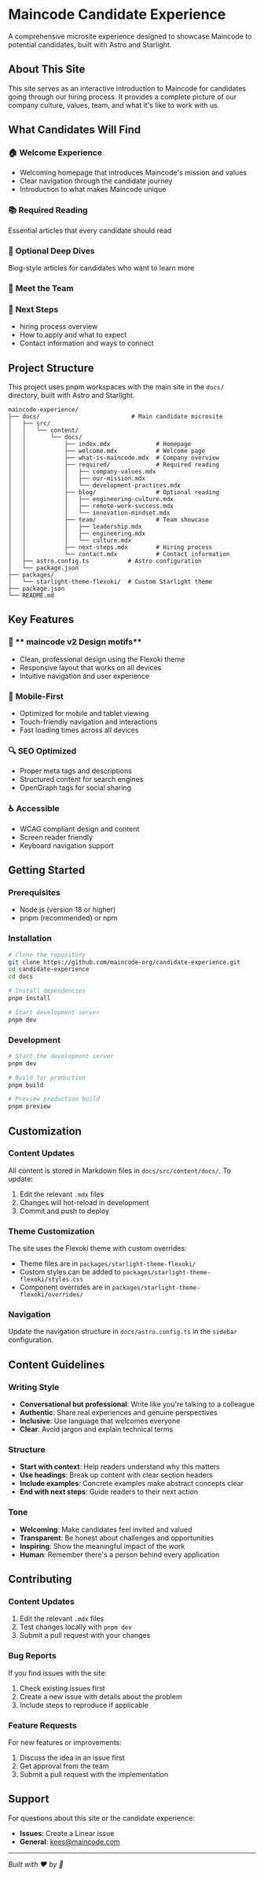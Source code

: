 # Maincode Candidate Experience

A comprehensive microsite experience designed to showcase Maincode to potential candidates, built with Astro and Starlight.

## About This Site

This site serves as an interactive introduction to Maincode for candidates going through our hiring process. It provides a complete picture of our company culture, values, team, and what it's like to work with us.

## What Candidates Will Find

### 🏠 **Welcome Experience**
- Welcoming homepage that introduces Maincode's mission and values
- Clear navigation through the candidate journey
- Introduction to what makes Maincode unique

### 📚 **Required Reading**
Essential articles that every candidate should read

### 📖 **Optional Deep Dives**
Blog-style articles for candidates who want to learn more

### 👥 **Meet the Team**

### 🚀 **Next Steps**
- hiring process overview
- How to apply and what to expect
- Contact information and ways to connect

## Project Structure

This project uses pnpm workspaces with the main site in the `docs/` directory, built with Astro and Starlight.

```
maincode-experience/
├── docs/                          # Main candidate microsite
│   ├── src/
│   │   └── content/
│   │       └── docs/
│   │           ├── index.mdx             # Homepage
│   │           ├── welcome.mdx           # Welcome page
│   │           ├── what-is-maincode.mdx  # Company overview
│   │           ├── required/             # Required reading
│   │           │   ├── company-values.mdx
│   │           │   ├── our-mission.mdx
│   │           │   └── development-practices.mdx
│   │           ├── blog/                 # Optional reading
│   │           │   ├── engineering-culture.mdx
│   │           │   ├── remote-work-success.mdx
│   │           │   └── innovation-mindset.mdx
│   │           ├── team/                 # Team showcase
│   │           │   ├── leadership.mdx
│   │           │   ├── engineering.mdx
│   │           │   └── culture.mdx
│   │           ├── next-steps.mdx        # Hiring process
│   │           └── contact.mdx           # Contact information
│   ├── astro.config.ts           # Astro configuration
│   └── package.json
├── packages/
│   └── starlight-theme-flexoki/  # Custom Starlight theme
├── package.json
└── README.md
```

## Key Features

### 🎨 ** maincode v2 Design motifs**
- Clean, professional design using the Flexoki theme
- Responsive layout that works on all devices
- Intuitive navigation and user experience

### 📱 **Mobile-First**
- Optimized for mobile and tablet viewing
- Touch-friendly navigation and interactions
- Fast loading times across all devices

### 🔍 **SEO Optimized**
- Proper meta tags and descriptions
- Structured content for search engines
- OpenGraph tags for social sharing

### ♿ **Accessible**
- WCAG compliant design and content
- Screen reader friendly
- Keyboard navigation support

## Getting Started

### Prerequisites
- Node.js (version 18 or higher)
- pnpm (recommended) or npm

### Installation

```bash
# Clone the repository
git clone https://github.com/maincode-org/candidate-experience.git
cd candidate-experience
cd docs

# Install dependencies
pnpm install

# Start development server
pnpm dev
```

### Development

```bash
# Start the development server
pnpm dev

# Build for production
pnpm build

# Preview production build
pnpm preview
```

## Customization

### Content Updates
All content is stored in Markdown files in `docs/src/content/docs/`. To update:

1. Edit the relevant `.mdx` files
2. Changes will hot-reload in development
3. Commit and push to deploy

### Theme Customization
The site uses the Flexoki theme with custom overrides:
- Theme files are in `packages/starlight-theme-flexoki/`
- Custom styles can be added to `packages/starlight-theme-flexoki/styles.css`
- Component overrides are in `packages/starlight-theme-flexoki/overrides/`

### Navigation
Update the navigation structure in `docs/astro.config.ts` in the `sidebar` configuration.

## Content Guidelines

### Writing Style
- **Conversational but professional**: Write like you're talking to a colleague
- **Authentic**: Share real experiences and genuine perspectives
- **Inclusive**: Use language that welcomes everyone
- **Clear**: Avoid jargon and explain technical terms

### Structure
- **Start with context**: Help readers understand why this matters
- **Use headings**: Break up content with clear section headers
- **Include examples**: Concrete examples make abstract concepts clear
- **End with next steps**: Guide readers to their next action

### Tone
- **Welcoming**: Make candidates feel invited and valued
- **Transparent**: Be honest about challenges and opportunities
- **Inspiring**: Show the meaningful impact of the work
- **Human**: Remember there's a person behind every application

## Contributing

### Content Updates
1. Edit the relevant `.mdx` files
2. Test changes locally with `pnpm dev`
3. Submit a pull request with your changes

### Bug Reports
If you find issues with the site:
1. Check existing issues first
2. Create a new issue with details about the problem
3. Include steps to reproduce if applicable

### Feature Requests
For new features or improvements:
1. Discuss the idea in an issue first
2. Get approval from the team
3. Submit a pull request with the implementation


## Support

For questions about this site or the candidate experience:
- **Issues**: Create a Linear issue
- **General**: kees@maincode.com

---

*Built with ❤️ by 💼*
